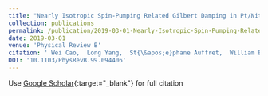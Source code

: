 ```yaml
---
title: "Nearly Isotropic Spin-Pumping Related Gilbert Damping in Pt/Nitextsubscript81Fetextsubscript19/Pt"
collection: publications
permalink: /publication/2019-03-01-Nearly-Isotropic-Spin-Pumping-Related-Gilbert-Damping-in-PtNitextsubscript81Fetextsubscript19Pt
date: 2019-03-01
venue: 'Physical Review B'
citation: ' Wei Cao,  Long Yang,  St{\&apos;e}phane Auffret,  William Bailey, &quot;Nearly Isotropic Spin-Pumping Related Gilbert Damping in Pt/Nitextsubscript81Fetextsubscript19/Pt.&quot; Physical Review B, 2019.'
DOI: '10.1103/PhysRevB.99.094406'
---
```

Use [Google Scholar](https://scholar.google.com/scholar?q=Nearly+Isotropic+Spin+Pumping+Related+Gilbert+Damping+in+Pt/Nitextsubscript81Fetextsubscript19/Pt){:target="_blank"} for full citation